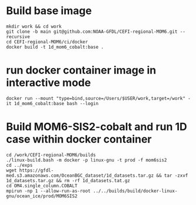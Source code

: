 # Build base image
```console
mkdir work && cd work
git clone -b main git@github.com:NOAA-GFDL/CEFI-regional-MOM6.git --recursive
cd CEFI-regional-MOM6/ci/docker
docker build -t 1d_mom6_cobalt:base .
```

# run docker container image in interactive mode 
```console
docker run --mount "type=bind,source=/Users/$USER/work,target=/work" -it 1d_mom6_cobalt:base bash --login
```

# Build MOM6-SIS2-cobalt and run 1D case within docker container
```console
cd /work/CEFI-regional-MOM6/builds
./linux-build.bash -m docker -p linux-gnu -t prod -f mom6sis2
cd ../exps
wget https://gfdl-med.s3.amazonaws.com/OceanBGC_dataset/1d_datasets.tar.gz && tar -zxvf 1d_datasets.tar.gz && rm -rf 1d_datasets.tat.gz
cd OM4.single_column.COBALT
mpirun -np 1 --allow-run-as-root ../../builds/build/docker-linux-gnu/ocean_ice/prod/MOM6SIS2
```
